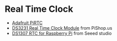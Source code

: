 
# Real Time Clock

- [Adafruit PiRTC](https://www.adafruit.com/product/3386)
- [DS3231 Real Time Clock Module](https://www.pishop.us/product/ds3231-real-time-clock-module-for-raspberry-pi/) from PiShop.us
- [DS1307 RTC for Raspberry Pi](https://wiki.seeedstudio.com/Pi_RTC-DS1307/) from Seeed studio